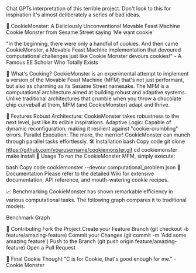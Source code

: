 Chat GPTs interpretation of this terrible project. Don't look to this for inspiration it's almost deliberately a series of bad ideas. 

🍪 CookieMonster: A Deliciously Unconventional Movable Feast Machine
Cookie Monster from Sesame Street saying 'Me want cookie'

"In the beginning, there were only a handful of cookies. And then came CookieMonster, a Movable Feast Machine implementation that devoured computational challenges just like Cookie Monster devours cookies!" - A Famous EE Scholar Who Totally Exists

🤔 What's Cooking?
CookieMonster is an experimental attempt to implement a version of the Movable Feast Machine (MFM) that's not just performant, but also as charming as its Sesame Street namesake. The MFM is a computational architecture aimed at building robust and adaptive systems. Unlike traditional architectures that crumble when you throw a chocolate chip curveball at them, MFM (and CookieMonster) adapt and thrive.

🍪 Features
Robust Architecture: CookieMonster takes robustness to the next level, just like its edible inspirations.
Adaptive Logic: Capable of dynamic reconfiguration, making it resilient against "cookie-crumbling" errors.
Parallel Execution: The more, the merrier! CookieMonster can munch through parallel tasks effortlessly.
🛠 Installation
bash
Copy code
git clone https://github.com/yourusername/cookiemonster.git
cd cookiemonster
make install
🚀 Usage
To run the CookieMonster MFM, simply execute:

bash
Copy code
cookiemonster --devour computational_problem.json
📖 Documentation
Please refer to the detailed Wiki for extensive documentation, API reference, and mouth-watering cookie recipes.

📈 Benchmarking
CookieMonster has shown remarkable efficiency in various computational tasks. The following graph compares it to traditional models.

Benchmark Graph

🤝 Contributing
Fork the Project
Create your Feature Branch (git checkout -b feature/amazing-feature)
Commit your Changes (git commit -m 'Add some amazing feature')
Push to the Branch (git push origin feature/amazing-feature)
Open a Pull Request

🍪 Final Cookie Thought
"C is for Cookie, that's good enough for me." - Cookie Monster